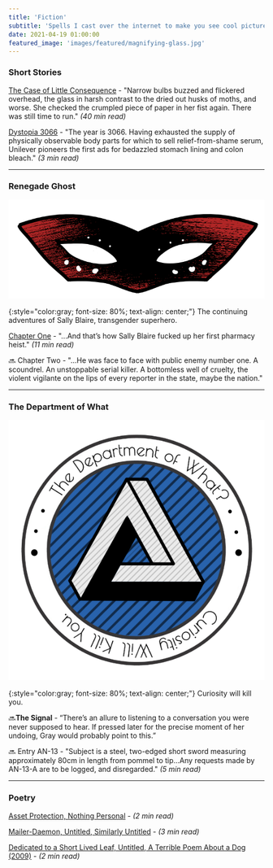 ```yaml
---
title: 'Fiction'
subtitle: 'Spells I cast over the internet to make you see cool pictures in your brain.'
date: 2021-04-19 01:00:00
featured_image: 'images/featured/magnifying-glass.jpg'
---
```


### Short Stories

[The Case of Little Consequence](https://evhaste.com/blog/case-of-little-consequence) - "Narrow bulbs buzzed and flickered overhead, the glass in harsh contrast to the dried out husks of moths, and worse. She checked the crumpled piece of paper in her fist again. There was still time to run." *(40 min read)*

[Dystopia 3066](https://evhaste.com/blog/post-capitalist-flash-fiction) - "The year is 3066. Having exhausted the supply of physically observable body parts for which to sell relief-from-shame serum, Unilever pioneers the first ads for bedazzled stomach lining and colon bleach." *(3 min read)*


---

### Renegade Ghost

![](/images/Ghost/Ghost-mask.png)

{:style="color:gray; font-size: 80%; text-align: center;"}
The continuing adventures of Sally Blaire, transgender superhero.


[Chapter One](https://www.evhaste.com/blog/renegade-ghost-chapter-1) - "...And that’s how Sally Blaire fucked up her first pharmacy heist." *(11 min read)*

🔜 Chapter Two - "...He was face to face with public enemy number one. A scoundrel. An unstoppable serial killer. A bottomless well of cruelty, the violent vigilante on the lips of every reporter in the state, maybe the nation."


<!--
### Season 1: Sally Blaire vs. Capitalism

---

### Season 2: Sally Blaire vs. The Alt Right

---

### Intermission: Sally Blaire vs. TERFs

---

### Season 3: Sally Blaire vs. Systemic Racism

---

### ~~Season 4: Sally Blaire vs. The Cancellation of Luke Cage Season 3~~

---

### Season 5: Sally Blaire vs. The Patriarchy

---

### Season 6: Sally Blaire vs. The GOP

-->

---

### The Department of What

![](/images/department-of-what/dow-logo.png)

{:style="color:gray; font-size: 80%; text-align: center;"}
Curiosity will kill you.

🔜**The Signal** - “There’s an allure to listening to a conversation you were never supposed to hear. If pressed later for the precise moment of her undoing, Gray would probably point to this.”

🔜 Entry AN-13 - "Subject is a steel, two-edged short sword measuring approximately 80cm in length from pommel to tip...Any requests made by AN-13-A are to be logged, and disregarded." *(5 min read)*

---

### Poetry

[Asset Protection, Nothing Personal](https://evhaste.com/blog/third-semi-annual-poetry-dump) - *(2 min read)*

[Mailer-Daemon, Untitled, Similarly Untitled](https://evhaste.com/blog/second-semi-annual-poetry-dump) - *(3 min read)*

[Dedicated to a Short Lived Leaf, Untitled, A Terrible Poem About a Dog (2009)](https://evhaste.com/blog/poetry-experiment) - *(2 min read)*
